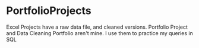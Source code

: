 # PortfolioProjects

Excel Projects have a raw data file, and cleaned versions.
Portfolio Project and Data Cleaning Portfolio aren't mine. I use them to practice my queries in SQL
